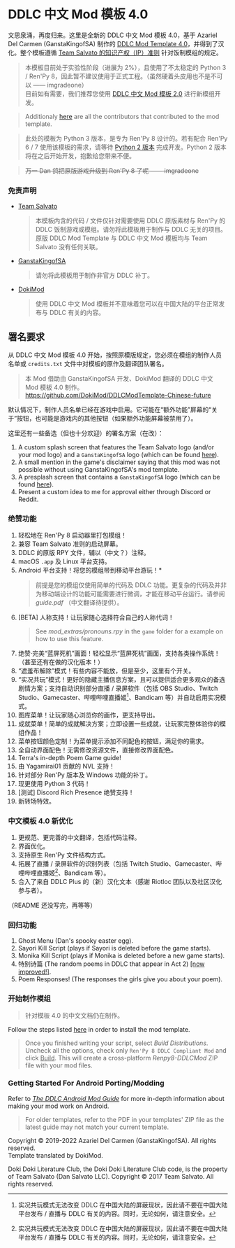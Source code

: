 # DDLC 中文 Mod 模板 4.0

文思泉涌，再度归来。这里是全新的 DDLC 中文 Mod 模板 4.0，基于 Azariel Del Carmen (GanstaKingofSA) 制作的 [DDLC Mod Template 4.0](https://github.com/GanstaKingofSA/DDLCModTemplate2.0/tree/python-3)，并得到了汉化。整个模板遵循 [Team Salvato 的知识产权（IP）准则](https://teamsalvato.com/ip-guidelines/) 针对饭制模组的规定。

> 本模板目前处于实验性阶段（进展为 2%），且使用了不太稳定的 Python 3 / Ren'Py 8，因此暂不建议使用于正式工程。（虽然硬着头皮用也不是不可以 —— imgradeone）  
> 目前如有需要，我们推荐您使用 [DDLC 中文 Mod 模板 2.0](https://github.com/imgradeone/DDLCModTemplate-Chinese-next) 进行新模组开发。

> Additionaly [here](./CREDITS.md) are all the contributors that contributed to the mod template.

> 此处的模板为 Python 3 版本，是专为 Ren'Py 8 设计的。若有配合 Ren'Py 6 / 7 使用该模板的需求，请等待 [Python 2 版本](https://github.com/DokiMod/DDLCModTemplate-Chinese-future/tree/python-2) 完成开发。Python 2 版本将在之后开始开发，抱歉给您带来不便。

> ~~万一 Dan 鸽把原版游戏升级到 Ren'Py 8 了呢 —— imgradeone~~

### 免责声明

   - <u>Team Salvato</u>
      > 本模板内含的代码 / 文件仅针对需要使用 DDLC 原版素材与 Ren'Py 的 DDLC 饭制游戏或模组。请勿将此模板用于制作与 DDLC 无关的项目。原版 DDLC Mod Template 与 DDLC 中文 Mod 模板均与 Team Salvato 没有任何关联。
   - <u>GanstaKingofSA</u>
      > 请勿将此模板用于制作非官方 DDLC 补丁。
   - <u>DokiMod</u>
      > 使用 DDLC 中文 Mod 模板并不意味着您可以在中国大陆的平台正常发布与 DDLC 有关的内容。

## **署名要求**

从 DDLC 中文 Mod 模板 4.0 开始，按照原模版规定，您必须在模组的制作人员名单或 `credits.txt` 文件中对模板的原作及翻译团队署名。

> 本 Mod 借助由 GanstaKingofSA 开发、DokiMod 翻译的 DDLC 中文 Mod 模板 4.0 制作。  
> https://github.com/DokiMod/DDLCModTemplate-Chinese-future

默认情况下，制作人员名单已经在游戏中启用。它可能在“额外功能”屏幕的“关于”按钮，也可能是游戏内的其他按钮（如果额外功能屏幕被禁用了）。

这里还有一些备选（但也十分欢迎）的署名方案（在改）：
   1. A custom splash screen that features the Team Salvato logo (and/or your mod logo) and a `GanstaKingofSA` logo (which can be found [here](.github/IMAGES)).
   2. A small mention in the game's disclaimer saying that this mod was not possible without using GanstaKingofSA's mod template.
   3. A presplash screen that contains a `GanstaKingofSA` logo (which can be found [here](.github/IMAGES/Logos)).
   4. Present a custom idea to me for approval either through Discord or Reddit.

### 绝赞功能
1. 轻松地在 Ren'Py 8 启动器里打包模组！
2. 兼容 Team Salvato 准则的启动屏幕。
3. DDLC 的原版 RPY 文件，辅以（中文？）注释。
4. macOS `.app` 及 Linux 平台支持。
5. Android 平台支持！将您的模组带到移动平台游玩！\*
    > 前提是您的模组仅使用简单的代码及 DDLC 功能。更复杂的代码及并非为移动端设计的功能可能需要进行微调，才能在移动平台运行。请参阅 *guide.pdf* （中文翻译待提供）。<!-- 或加入 DDMC Discord 以获得更多帮助 -->
6. [BETA] 人称支持！让玩家随心选择符合自己的人称代词！
    > See *mod_extras/pronouns.rpy* in the `game` folder for a example on how to use this feature.
7. 绝赞·完美“蓝屏死机”画面！轻松显示“蓝屏死机”画面，支持各类操作系统！（甚至还有在做的汉化版本！）
8. “遮羞布解除”模式！有些内容不能放，但是至少，这里有个开关。
9. “实况共玩”模式！更好的隐藏主播信息方案，且可以提供适合更多观众的备选剧情方案；支持自动识别部分直播 / 录屏软件（包括 OBS Studio、Twitch Studio、Gamecaster、哔哩哔哩直播姬[^1]、Bandicam 等）并自动启用实况模式。
10. 图库菜单！让玩家随心浏览你的画作，更支持导出。
11. 成就菜单！简单的成就解决方案；立即设置一些成就，让玩家完整体验你的模组作品！
12. 菜单按钮颜色定制！为菜单提示添加不同配色的按钮，满足你的需求。
13. 全自动界面配色！无需修改资源文件，直接修改界面配色。
14. Terra's in-depth Poem Game guide!
15. 由 Yagamirai01 贡献的 NVL 支持！
16. 针对部分 Ren'Py 版本及 Windows 功能的补丁。
17. 现更使用 Python 3 代码！
18. [测试] Discord Rich Presence 绝赞支持！
19. 新转场特效。

### 中文模板 4.0 新优化

1. 更规范、更完善的中文翻译，包括代码注释。
2. 界面优化。
3. 支持原生 Ren'Py 文件结构方式。
4. 拓展了直播 / 录屏软件的识别列表（包括 Twitch Studio、Gamecaster、哔哩哔哩直播姬[^1]、Bandicam 等）。
5. 合入了来自 DDLC Plus 的（新）汉化文本（感谢 Riotloc 团队以及社区汉化参与者）。

（README 还没写完，再等等）

### 回归功能
1. Ghost Menu (Dan's spooky easter egg).
2. Sayori Kill Script (plays if Sayori is deleted before the game starts).
3. Monika Kill Script (plays if Monika is deleted before a new game starts).
4. 特别诗篇 (The random poems in DDLC that appear in Act 2) <u>[now improved!]</u>.
5. Poem Responses! (The responses the girls give you about your poem).

### 开始制作模组
> 针对模板 4.0 的中文文档仍在制作。

Follow the steps listed [here](https://ganstakingofsa.github.io/information/guides/Installing-the-Mod-Template-Recent.html) in order to install the mod template.
> Once you finished writing your script, select *Build Distributions*. Uncheck all the options, check only `Ren'Py 8 DDLC Compliant Mod` and click <u>Build</u>. This will create a cross-platform *Renpy8-DDLCMod* ZIP file with your mod files.

### Getting Started For Android Porting/Modding
Refer to [*The DDLC Android Mod Guide*](./Documentation/Android%20Mod%20Guide.pdf) for more in-depth information about making your mod work on Android.
> For older templates, refer to the PDF in your templates' ZIP file as the latest guide may not match your current template.

Copyright © 2019-2022 Azariel Del Carmen (GanstaKingofSA). All rights reserved.  
Template translated by DokiMod.

Doki Doki Literature Club, the Doki Doki Literature Club code, is the property of Team Salvato (Dan Salvato LLC). Copyright © 2017 Team Salvato. All rights reserved.

[^1]: 实况共玩模式无法改变 DDLC 在中国大陆的屏蔽现状，因此请不要在中国大陆平台发布 / 直播与 DDLC 有关的内容。同时，无论如何，请注意安全。